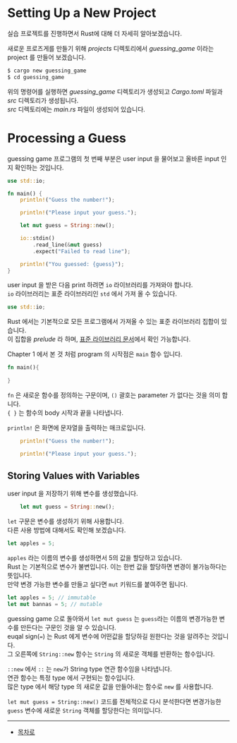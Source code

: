 # Setting Up a New Project

실습 프로젝트를 진행하면서 Rust에 대해 더 자세히 알아보겠습니다.  

새로운 프로즈게를 만들기 위해 _projects_ 디렉토리에서 _guessing_game_ 이라는 project 를 만들어 보겠습니다.  

```bash
$ cargo new guessing_game
$ cd guessing_game
```

위의 명령어를 실행하면 _guessing_game_ 디렉토리가 생성되고 _Cargo.toml_ 파일과 _src_ 디렉토리가 생성됩니다.  
_src_ 디렉토리에는 _main.rs_ 파일이 생성되어 있습니다.

# Processing a Guess

guessing game 프로그램의 첫 번째 부분은 user input 을 물어보고 올바른 input 인지 확인하는 것입니다.  

```rust
use std::io;

fn main() {
    println!("Guess the number!");

    println!("Please input your guess.");

    let mut guess = String::new();

    io::stdin()
        .read_line(&mut guess)
        .expect("Failed to read line");

    println!("You guessed: {guess}");
}
```

user input 을 받은 다음 print 하려면 `io` 라이브러리를 가져와야 합니다.  
`io` 라이브러리는 표준 라이브러리인 `std` 에서 가져 올 수 있습니다.  

```rust
use std::io;
```

Rust 에서는 기본적으로 모든 프로그램에서 가져올 수 있는 표준 라이브러리 집합이 있습니다.  
이 집합을 _prelude_ 라 하며, [표준 라이브러리 문서](https://doc.rust-lang.org/std/prelude/index.html)에서 확인 가능합니다.  

Chapter 1 에서 본 것 처럼 program 의 시작점은 `main` 함수 입니다.  

```rust
fn main(){
    
}
```

`fn` 은 새로운 함수를 정의하는 구문이며, `()` 괄호는 parameter 가 없다는 것을 의미 합니다.  
`{ }` 는 함수의 body 시작과 끝을 나타냅니다.  

`println!` 은 화면에 문자열을 출력하는 매크로입니다.

```rust
    println!("Guess the number!");

    println!("Please input your guess.");
```

## Storing Values with Variables

user input 을 저장하기 위해 변수를 생성했습니다.  

```rust
    let mut guess = String::new();
```

`let` 구문은 변수를 생성하기 위해 사용합니다.  
다른 사용 방법에 대해서도 확인해 보겠습니다.  

```rust
let apples = 5;
```

`apples` 라는 이름의 변수를 생성하면서 5의 값을 할당하고 있습니다.  
Rust 는 기본적으로 변수가 불변입니다. 이는 한번 값을 할당하면 변경이 불가능하다는 뜻입니다.  
만약 변경 가능한 변수를 만들고 싶다면 `mut` 키워드를 붙여주면 됩니다.  

```rust
let apples = 5; // immutable
let mut bannas = 5; // mutable
```

guessing game 으로 돌아와서 `let mut guess` 는 `guess`라는 이름의 변경가능한 변수를 만든다는 구문인 것을 알 수 있습니다.  
euqal sign(`=`) 는 Rust 에게 변수에 어떤값을 할당하길 원한다는 것을 알려주는 것입니다.  
그 오른쪽에 `String::new` 함수는 `String` 의 새로운 객체를 반환하는 함수입니다.  

`::new` 에서 `::` 는 `new`가 String type 연관 함수임을 나타냅니다.  
연관 함수는 특정 type 에서 구현되는 함수입니다.  
많은 type 에서 해당 type 의 새로운 값을 만들어내는 함수로 `new` 를 사용합니다.  

`let mut guess = String::new()` 코드를 전체적으로 다시 분석한다면 변경가능한 `guess` 변수에 새로운 `String` 객체를 할당한다는 의미입니다.

---

* [목차로](../../README.md)
